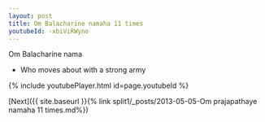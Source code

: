 ```yaml
---
layout: post
title: Om Balacharine namaha 11 times
youtubeId: -xbiViRWyno
---
```

 
 
Om Balacharine nama 
 
 -  Who moves about with a strong army 
 
  
 
  
 
 
 
 
 
 


{% include youtubePlayer.html id=page.youtubeId %}
 
[Next]({{ site.baseurl }}{% link  split1/_posts/2013-05-05-Om prajapathaye namaha 11 times.md%})
 
